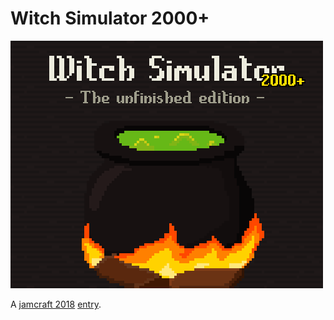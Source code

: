 # Witch Simulator 2000+

![Witch Simulator 2000+](cover.png)

A [jamcraft 2018](https://itch.io/jam/jamcraft) [entry](https://itch.io/jam/jamcraft/rate/235374).


